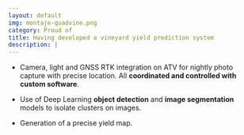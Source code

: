 ```yaml
---
layout: default
img: montaje-quadvine.png
category: Proud of
title: Having developed a vineyard yield prediction system 
description: |
---
```


* Camera, light and GNSS RTK integration on ATV for nightly photo capture with precise location.
All **coordinated and controlled with custom software**.

* Use of Deep Learning **object detection** and **image segmentation** models to isolate clusters on images.

* Generation of a precise yield map.  